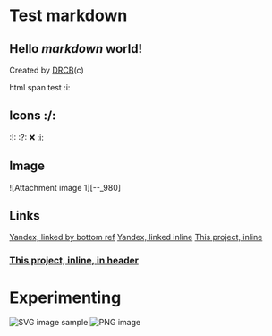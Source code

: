
# Test markdown

## Hello _markdown_ world!

Created by [DRCB](http://artem.gratchev.com)(c)

<span class="badge badge-warning"><i class="fas fa-rss fa-lg"></i> html span test :i:</span>

## Icons :/:

:!: :?: :x: :i:

## Image
![Attachment image 1][--_980]

## Links 
[Yandex, linked by bottom ref][yandex]
[Yandex, linked inline](http://ya.ru)
[This project, inline](/project/HOME)
### [This project, inline, in header](/project/HOME)


# Experimenting

![SVG image sample](https://spring.io/img/homepage/icon-spring-boot.svg)
![PNG image](/attachments/projects/HOME/issues/0/attachments/--_980/Screenshot-2017-12-1%20spring%20io.png)

[yandex]: http://ya.ru